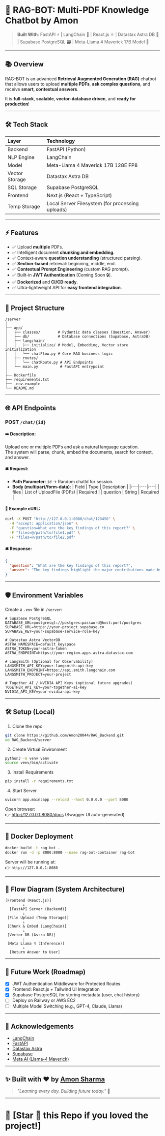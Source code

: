 # 🧠 RAG-BOT: Multi-PDF Knowledge Chatbot by Amon

> **Built With**: FastAPI ⚡ | LangChain 🧠 | React.js ⚛️ | Datastax Astra DB 🚀 | Supabase PostgreSQL 🗃️ | Meta-Llama 4 Maverick 17B Model 🦙

---

## 📚 Overview

RAG-BOT is an advanced **Retrieval Augmented Generation (RAG)** chatbot that allows users to upload **multiple PDFs**, **ask complex questions**, and receive **smart, contextual answers**.

It is **full-stack**, **scalable**, **vector-database driven**, and **ready for production**!

---

## 🛠 Tech Stack

| Layer | Technology |
|:---|:---|
| Backend | FastAPI (Python) |
| NLP Engine | LangChain |
| Model | Meta-Llama 4 Maverick 17B 128E FP8 |
| Vector Storage | Datastax Astra DB |
| SQL Storage | Supabase PostgreSQL |
| Frontend | Next.js (React + TypeScript) |
| Temp Storage | Local Server Filesystem (for processing uploads) |

---

## ⚡️ Features

- ✅ Upload **multiple** PDFs.
- ✅ Intelligent document **chunking and embedding**.
- ✅ Context-aware **question understanding** (structured parsing).
- ✅ **Section-based** retrieval: beginning, middle, end.
- ✅ **Contextual Prompt Engineering** (custom RAG prompt).
- ✅ Built-in **JWT Authentication** (Coming Soon 🔒).
- ✅ **Dockerized** and **CI/CD ready**.
- ✅ Ultra-lightweight API for **easy frontend integration**.

---

## 📂 Project Structure

```
/server
│
├── app/
│   ├── classes/        # Pydantic data classes (Question, Answer)
│   ├── db/             # Database connections (Supabase, AstraDB)
│   ├── langchain/
│   │   ├── initialize/ # Model, Embedding, Vector store initialization
│   │   └── chatFlow.py # Core RAG business logic
│   ├── routes/
│   │   └── chatRoute.py # API Endpoints
│   └── main.py          # FastAPI entrypoint
│
├── Dockerfile
├── requirements.txt
├── .env.example
└── README.md
```

---

## 🌐 API Endpoints

### POST `/chat/{id}`

#### ➡️ Description:
Upload one or multiple PDFs and ask a natural language question.  
The system will parse, chunk, embed the documents, search for context, and answer.

#### 🛎️ Request:
- **Path Parameter**: `id` → Random chatId for session.
- **Body (multipart/form-data)**:
  | Field | Type | Description |
  |:---|:---|:---|
  | files | List of UploadFile (PDFs) | Required |
  | question | String | Required |

#### 🧩 Example cURL:
```bash
curl -X POST "http://127.0.0.1:8080/chat/123456" \
  -H "accept: application/json" \
  -F "question=What are the key findings of this report?" \
  -F "files=@/path/to/file1.pdf" \
  -F "files=@/path/to/file2.pdf"
```

#### 🛎️ Response:
```json
{
  "question": "What are the key findings of this report?",
  "answer": "The key findings highlight the major contributions made by the project, divided across its beginning, middle, and concluding sections. Thanks for asking!"
}
```

---

## 🛡 Environment Variables

Create a `.env` file in `/server`:

```env
# Supabase PostgreSQL
DATABASE_URL=postgresql://postgres:password@host:port/postgres
SUPABASE_URL=https://your-project.supabase.co
SUPABASE_KEY=your-supabase-service-role-key

# Datastax Astra VectorDB
ASTRA_NAMESPACE=default_keyspace
ASTRA_TOKEN=your-astra-token
ASTRA_ENDPOINT=https://your-region.apps.astra.datastax.com

# LangSmith (Optional for Observability)
LANGSMITH_API_KEY=your-langsmith-api-key
LANGSMITH_ENDPOINT=https://api.smith.langchain.com
LANGSMITH_PROJECT=your-project

# Together AI / NVIDIA API Keys (optional future upgrades)
TOGETHER_API_KEY=your-together-ai-key
NVIDIA_API_KEY=your-nvidia-api-key
```

---

## 🛠 Setup (Local)

1. Clone the repo
```bash
git clone https://github.com/Amon20044/RAG_Backend.git
cd RAG_Backend/server
```

2. Create Virtual Environment
```bash
python3 -m venv venv
source venv/bin/activate
```

3. Install Requirements
```bash
pip install -r requirements.txt
```

4. Start Server
```bash
uvicorn app.main:app --reload --host 0.0.0.0 --port 8080
```

Open browser:  
👉 http://127.0.0.1:8080/docs (Swagger UI auto-generated)

---

## 🐳 Docker Deployment

```bash
docker build -t rag-bot .
docker run -d -p 8080:8080 --name rag-bot-container rag-bot
```

Server will be running at:  
👉 `http://127.0.0.1:8080`

---

## 🧠 Flow Diagram (System Architecture)

```plaintext
[Frontend (React.js)]
        ↓
  [FastAPI Server (Backend)]
        ↓
 [File Upload (Temp Storage)]
        ↓
 [Chunk & Embed (LangChain)]
        ↓
 [Vector DB (Astra DB)]
        ↓
 [Meta Llama 4 (Inference)]
        ↓
  [Return Answer to User]
```

---

## 🚀 Future Work (Roadmap)

- [x] JWT Authentication Middleware for Protected Routes
- [x] Frontend: React.js + Tailwind UI Integration
- [x] Supabase PostgreSQL for storing metadata (user, chat history)
- [ ] Deploy on Railway or AWS EC2
- [ ] Multiple Model Switching (e.g., GPT-4, Claude, Llama)

---

## 🤝 Acknowledgements

- [LangChain](https://github.com/langchain-ai/langchain)
- [FastAPI](https://fastapi.tiangolo.com/)
- [Datastax Astra](https://www.datastax.com/astra)
- [Supabase](https://supabase.com/)
- [Meta AI (Llama-4 Maverick)](https://ai.meta.com/)

---

## ✨ Built with ❤️ by [Amon Sharma](https://github.com/Amon20044)

> *"Learning every day. Building future today."* 🚀

---

# 🚀 **[Star 🌟 this Repo if you loved the project!]**
